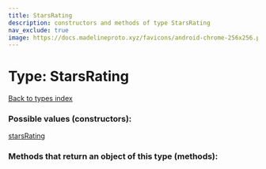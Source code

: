 ```yaml
---
title: StarsRating
description: constructors and methods of type StarsRating
nav_exclude: true
image: https://docs.madelineproto.xyz/favicons/android-chrome-256x256.png
---
```

# Type: StarsRating
[Back to types index](index.html)



### Possible values (constructors):

[starsRating](/API_docs/constructors/starsRating.html)  



### Methods that return an object of this type (methods):



